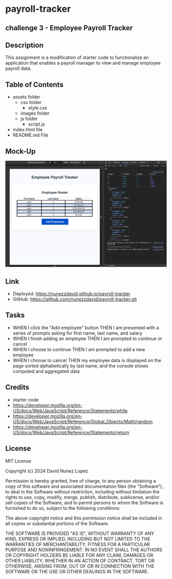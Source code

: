 # payroll-tracker

## challenge 3 - Employee Payroll Tracker

## Description

This assignment is a modification of starter code to functionalize an application that enables a payroll manager to view and manage employee payroll data.

## Table of Contents

- assets folder
    - css folder
        - style.css
    - images folder
    - js folder
        - script.js
- index.html file
- README.md File

## Mock-Up

![Alt text](./assets/images/payroll-tracker-screenshot.png)

## Link

- Deployed: https://nunezzdavid.github.io/payroll-tracker
- GitHub: https://github.com/nunezzdavid/payroll-tracker.git

## Tasks

- WHEN I click the "Add employee" button THEN I am presented with a series of prompts asking for first name, last name, and salary
- WHEN I finish adding an employee THEN I am prompted to continue or cancel
- WHEN I choose to continue THEN I am prompted to add a new employee
- WHEN I choose to cancel THEN my employee data is displayed on the page sorted alphabetically by last name, and the console shows computed and aggregated data

## Credits

- starter code
- https://developer.mozilla.org/en-US/docs/Web/JavaScript/Reference/Statements/while
- https://developer.mozilla.org/en-US/docs/Web/JavaScript/Reference/Global_Objects/Math/random
- https://developer.mozilla.org/en-US/docs/Web/JavaScript/Reference/Statements/return

## License

MIT License

Copyright (c) 2024 David Nunez Lopez

Permission is hereby granted, free of charge, to any person obtaining a copy of this software and associated documentation files (the "Software"), to deal in the Software without restriction, including without limitation the rights to use, copy, modify, merge, publish, distribute, sublicense, and/or sell copies of the Software, and to permit persons to whom the Software is furnished to do so, subject to the following conditions:

The above copyright notice and this permission notice shall be included in all copies or substantial portions of the Software.

THE SOFTWARE IS PROVIDED "AS IS", WITHOUT WARRANTY OF ANY KIND, EXPRESS OR IMPLIED, INCLUDING BUT NOT LIMITED TO THE WARRANTIES OF MERCHANTABILITY, FITNESS FOR A PARTICULAR PURPOSE AND NONINFRINGEMENT. IN NO EVENT SHALL THE AUTHORS OR COPYRIGHT HOLDERS BE LIABLE FOR ANY CLAIM, DAMAGES OR OTHER LIABILITY, WHETHER IN AN ACTION OF CONTRACT, TORT OR OTHERWISE, ARISING FROM, OUT OF OR IN CONNECTION WITH THE SOFTWARE OR THE USE OR OTHER DEALINGS IN THE SOFTWARE.